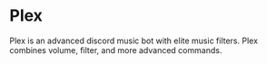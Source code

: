 # Plex
Plex is an advanced discord music bot with elite music filters. Plex combines volume, filter, and more advanced commands.
